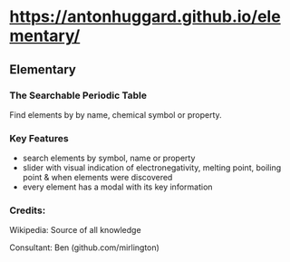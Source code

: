 # https://antonhuggard.github.io/elementary/

## Elementary
### The Searchable Periodic Table

Find elements by by name, chemical symbol or property.


### Key Features

- search elements by symbol, name or property
- slider with visual indication of electronegativity, melting point, boiling point & when elements were discovered
- every element has a modal with its key information


### Credits:


Wikipedia: Source of all knowledge


Consultant: Ben (github.com/mirlington)

